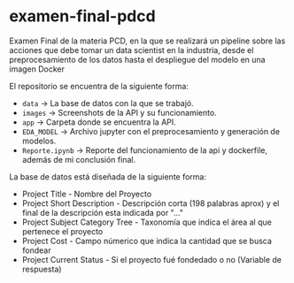 # examen-final-pdcd
Examen Final de la materia PCD, en la que se realizará un pipeline sobre las acciones que debe tomar un data scientist en la industria, desde el preprocesamiento de los datos hasta el despliegue del modelo en una  imagen Docker

El repositorio se encuentra de la siguiente forma:
+ `data` -> La base de datos con la que se trabajó.
+ `images` -> Screenshots de la API y su funcionamiento.
+ `app` -> Carpeta donde se encuentra la API.
+ `EDA_MODEL` -> Archivo jupyter con el preprocesamiento y generación de modelos.
+ `Reporte.ipynb` -> Reporte del funcionamiento de la api y dockerfile, además de mi conclusión final.

La base de datos está diseñada de la siguiente forma:

+ Project Title - Nombre del Proyecto
+ Project Short Description - Descripción corta (198 palabras aprox) y el final de la descripción esta indicada por "..."
+ Project Subject Category Tree - Taxonomía que indica el área al que pertenece el proyecto
+ Project Cost - Campo númerico que indica la cantidad que se busca fondear
+ Project Current Status - Si el proyecto fué fondedado o no (Variable de respuesta)
